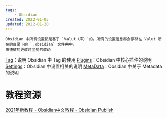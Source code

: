 ```yaml
---
tags:
    - Obsidian
created: 2022-01-05
updated: 2022-01-20
---
```



```ad-note
Obsidian 中所有设置都是基于 `Valut（库）`的。所有的设置信息都会存储在 Valut 所在的目录下的 `.obsidian` 文件夹中。
快捷键的更改时全局的改动
```

[Tag](Obsidian/Tag.md)：说明 Obsidian 中 Tag 的使用
[Plugins](Obsidian/Plugins.md)：Obsidian 中核心插件的说明
[Settings](Obsidian/Settings.md)：Obsidian 中设置相关的说明
[MetaData](Obsidian/MetaData.md)：Obsidian 中关于 Metadata 的说明

# 教程资源

[2021年新教程 - Obsidian中文教程 - Obsidian Publish](https://publish.obsidian.md/chinesehelp/01+2021%E6%96%B0%E6%95%99%E7%A8%8B/2021%E5%B9%B4%E6%96%B0%E6%95%99%E7%A8%8B)